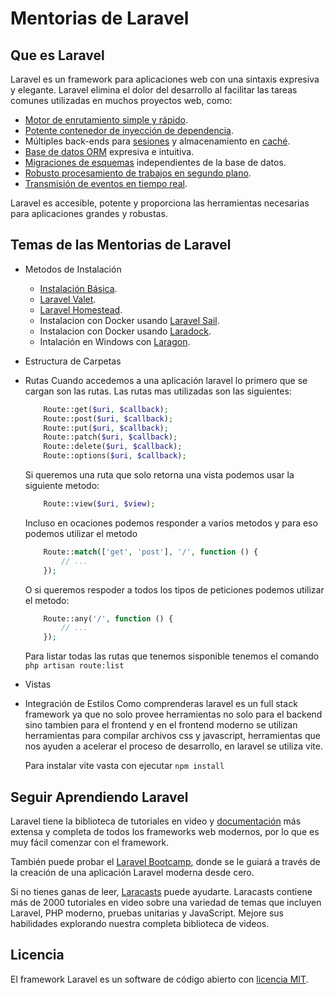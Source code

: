 # Mentorias de Laravel

## Que es Laravel

Laravel es un framework para aplicaciones web con una sintaxis expresiva y elegante. Laravel elimina el dolor  del desarrollo al facilitar las tareas comunes utilizadas en muchos proyectos web, como:

- [Motor de enrutamiento simple y rápido](https://laravel.com/docs/routing).
- [Potente contenedor de inyección de dependencia](https://laravel.com/docs/container).
- Múltiples back-ends para [sesiones](https://laravel.com/docs/session) y almacenamiento en [caché](https://laravel.com/docs/cache).
- [Base de datos ORM](https://laravel.com/docs/eloquent) expresiva e intuitiva.
- [Migraciones de esquemas](https://laravel.com/docs/migrations) independientes de la base de datos.
- [Robusto procesamiento de trabajos en segundo plano](https://laravel.com/docs/queues).
- [Transmisión de eventos en tiempo real](https://laravel.com/docs/broadcasting).

Laravel es accesible, potente y proporciona las herramientas necesarias para aplicaciones grandes y robustas.

## Temas de las Mentorias de Laravel

- Metodos de Instalación
    - [Instalación Básica](https://laravel.com/docs/10.x/installation).
    - [Laravel Valet](https://laravel.com/docs/10.x/valet).
    - [Laravel Homestead](https://laravel.com/docs/10.x/homestead).
    - Instalacion con Docker usando [Laravel Sail](https://laravel.com/docs/10.x/installation#laravel-and-docker).
    - Instalacion con Docker usando [Laradock](https://laradock.io/getting-started/).
    - Intalación en Windows con [Laragon](https://laragon.org/download/index.html).
- Estructura de Carpetas
- Rutas
    Cuando accedemos a una aplicación laravel lo primero que se cargan son las rutas.
    Las rutas mas utilizadas son las siguientes:
    ```php
        Route::get($uri, $callback);
        Route::post($uri, $callback);
        Route::put($uri, $callback);
        Route::patch($uri, $callback);
        Route::delete($uri, $callback);
        Route::options($uri, $callback);
    ```
    Si queremos una ruta que solo retorna una vista podemos usar la siguiente metodo:
    ```php 
        Route::view($uri, $view); 
    ```

    Incluso en ocaciones podemos responder a varios metodos y para eso podemos utilizar el metodo
    ```php 
        Route::match(['get', 'post'], '/', function () {
            // ...
        });
    ```

    O si queremos respoder a todos los tipos de peticiones podemos utilizar el metodo:
    ```php 
        Route::any('/', function () {
            // ...
        });
    ```
    Para listar todas las rutas que tenemos sisponible tenemos el comando
    ` php artisan route:list `

- Vistas
- Integración de Estilos
    Como comprenderas laravel es un full stack framework ya que no solo provee herramientas no solo para el backend sino tambien para el frontend y en el frontend moderno se utilizan herramientas para compilar archivos css y javascript, herramientas que nos ayuden a acelerar el proceso de desarrollo, en laravel se utiliza vite.

    Para instalar vite vasta con ejecutar 
    ` npm install `

## Seguir Aprendiendo Laravel

Laravel tiene la biblioteca de tutoriales en video y [documentación](https://laravel.com/docs) más extensa y completa de todos los frameworks web modernos, por lo que es muy fácil comenzar con el framework.

También puede probar el [Laravel Bootcamp](https://bootcamp.laravel.com), donde se le guiará a través de la creación de una aplicación Laravel moderna desde cero.

Si no tienes ganas de leer, [Laracasts](https://laracasts.com) puede ayudarte. Laracasts contiene más de 2000 tutoriales en video sobre una variedad de temas que incluyen Laravel, PHP moderno, pruebas unitarias y JavaScript. Mejore sus habilidades explorando nuestra completa biblioteca de videos.

## Licencia

El framework Laravel es un software de código abierto con [licencia MIT](https://opensource.org/licenses/MIT).
